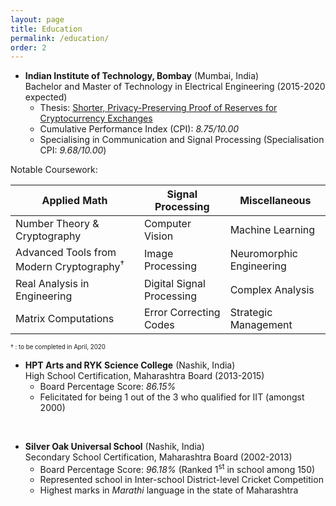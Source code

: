 ```yaml
---
layout: page
title: Education
permalink: /education/
order: 2
---
```


- **Indian Institute of Technology, Bombay** (Mumbai, India)  
Bachelor and Master of Technology in Electrical Engineering (2015-2020 expected)
  - Thesis: <a href="{{ site.baseurl }}/project/2019/10/19/eff-proof-of-reserves.html"> Shorter, Privacy-Preserving Proof of Reserves for Cryptocurrency Exchanges</a>  
  - Cumulative Performance Index (CPI): *8.75/10.00*
  - Specialising in Communication and Signal Processing (Specialisation CPI: *9.68/10.00*)
  
Notable Coursework:  

Applied Math | Signal Processing | Miscellaneous 
------------ | -------------| -------------
Number Theory & Cryptography | Computer Vision | Machine Learning
Advanced Tools from Modern Cryptography<sup>&dagger;</sup> | Image Processing| Neuromorphic Engineering
Real Analysis in Engineering | Digital Signal Processing | Complex Analysis
Matrix Computations | Error Correcting Codes | Strategic Management

<sub><sup>&dagger; : to be completed in April, 2020 </sup></sub>

* **HPT Arts and RYK Science College** (Nashik, India)    
High School Certification, Maharashtra Board (2013-2015)  
  - Board Percentage Score: *86.15%*
  - Felicitated for being 1 out of the 3 who qualified for IIT (amongst 2000) 

<div class="line-break-small">
<br/>
</div>

* **Silver Oak Universal School** (Nashik, India)  
Secondary School Certification, Maharashtra Board (2002-2013)  
  - Board Percentage Score: *96.18%* (Ranked 1<sup>st</sup> in school among 150)
  - Represented school in Inter-school District-level Cricket Competition
  - Highest marks in *Marathi*  language in the state of Maharashtra
 

